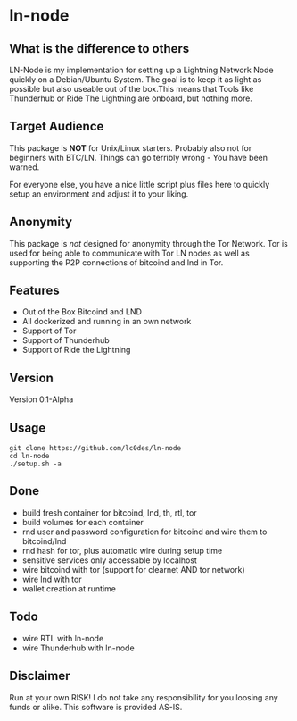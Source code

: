 # ln-node

## What is the difference to others
LN-Node is my implementation for setting up a Lightning Network Node quickly on a Debian/Ubuntu System. The goal is to keep it as light as possible but also useable out of the box.This means that Tools like Thunderhub or Ride The Lightning are onboard, but nothing more.

## Target Audience
This package is **NOT** for Unix/Linux starters. Probably also not for beginners with BTC/LN. Things can go terribly wrong - You have been warned. 

For everyone else, you have a nice little script plus files here to quickly setup an environment and adjust it to your liking.

## Anonymity
This package is *not* designed for anonymity through the Tor Network. Tor is used
for being able to communicate with Tor LN nodes as well as supporting the P2P connections of bitcoind and lnd in Tor.

## Features

* Out of the Box Bitcoind and LND
* All dockerized and running in an own network
* Support of Tor
* Support of Thunderhub
* Support of Ride the Lightning

## Version
Version 0.1-Alpha


## Usage
```
git clone https://github.com/lc0des/ln-node
cd ln-node
./setup.sh -a
```

## Done

* build fresh container for bitcoind, lnd, th, rtl, tor
* build volumes for each container
* rnd user and password configuration for bitcoind and wire them to bitcoind/lnd
* rnd hash for tor, plus automatic wire during setup time
* sensitive services only accessable by localhost
* wire bitcoind with tor (support for clearnet AND tor network)
* wire lnd with tor
* wallet creation at runtime

## Todo

* wire RTL with ln-node
* wire Thunderhub with ln-node

## Disclaimer
Run at your own RISK! I do not take any responsibility for you loosing any funds or alike. This software is provided AS-IS.

